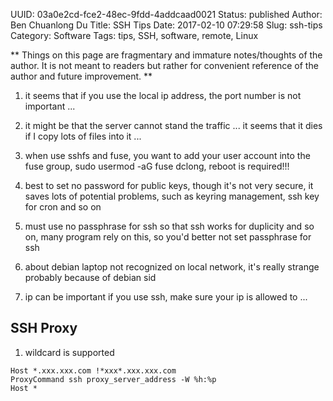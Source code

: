 UUID: 03a0e2cd-fce2-48ec-9fdd-4addcaad0021
Status: published
Author: Ben Chuanlong Du
Title: SSH Tips
Date: 2017-02-10 07:29:58
Slug: ssh-tips
Category: Software
Tags: tips, SSH, software, remote, Linux

**
Things on this page are fragmentary and immature notes/thoughts of the author. 
It is not meant to readers but rather for convenient reference of the author and future improvement.
**
 
1. it seems that if you use the local ip address, the port number is not important ...

2. it might be that the server cannot stand the traffic ...
it seems that it dies if I copy lots of files into it ...

3. when use sshfs and fuse, you want to add your user account into the fuse group, 
sudo usermod -aG fuse dclong, reboot is required!!!

4. best to set no password for public keys, 
though it's not very secure, 
it saves lots of potential problems, such as keyring management, 
ssh key for cron and so on

5. must use no passphrase for ssh so that ssh works
for duplicity and so on,
many program rely on this, so you'd better not set passphrase for ssh

6. about debian laptop not recognized on local network, it's really strange
probably because of debian sid

7. ip can be important if you use ssh, 
make sure your ip is allowed to ...

## SSH Proxy

1. wildcard is supported
```SSH
Host *.xxx.xxx.com !*xxx*.xxx.xxx.com 
ProxyCommand ssh proxy_server_address -W %h:%p   
Host *
```
